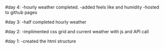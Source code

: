 #day 4:
-hourly weather completed.
-added feels like and humidity
-hosted to github pages

#day 3:
-half completed hourly weather

#day 2:
-implimented css grid and current weather with js and API call

#day 1:
-created the html structure
